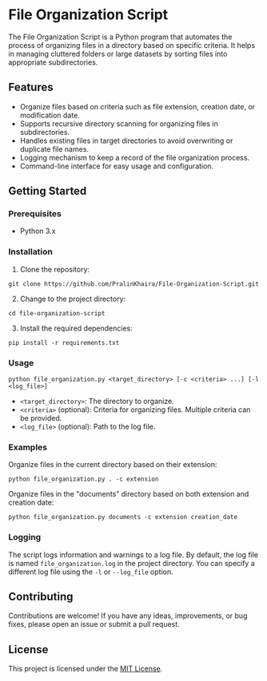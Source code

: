 # File Organization Script

The File Organization Script is a Python program that automates the process of organizing files in a directory based on specific criteria. It helps in managing cluttered folders or large datasets by sorting files into appropriate subdirectories.

## Features

- Organize files based on criteria such as file extension, creation date, or modification date.
- Supports recursive directory scanning for organizing files in subdirectories.
- Handles existing files in target directories to avoid overwriting or duplicate file names.
- Logging mechanism to keep a record of the file organization process.
- Command-line interface for easy usage and configuration.

## Getting Started

### Prerequisites

- Python 3.x

### Installation

1. Clone the repository:

```shell
git clone https://github.com/PralinKhaira/File-Organization-Script.git
```

2. Change to the project directory:

```shell
cd file-organization-script
```

3. Install the required dependencies:

```shell
pip install -r requirements.txt
```

### Usage

```shell
python file_organization.py <target_directory> [-c <criteria> ...] [-l <log_file>]
```

- `<target_directory>`: The directory to organize.
- `<criteria>` (optional): Criteria for organizing files. Multiple criteria can be provided.
- `<log_file>` (optional): Path to the log file.

### Examples

Organize files in the current directory based on their extension:

```shell
python file_organization.py . -c extension
```

Organize files in the "documents" directory based on both extension and creation date:

```shell
python file_organization.py documents -c extension creation_date
```

### Logging

The script logs information and warnings to a log file. By default, the log file is named `file_organization.log` in the project directory. You can specify a different log file using the `-l` or `--log_file` option.

## Contributing

Contributions are welcome! If you have any ideas, improvements, or bug fixes, please open an issue or submit a pull request.

## License

This project is licensed under the [MIT License](LICENSE).
